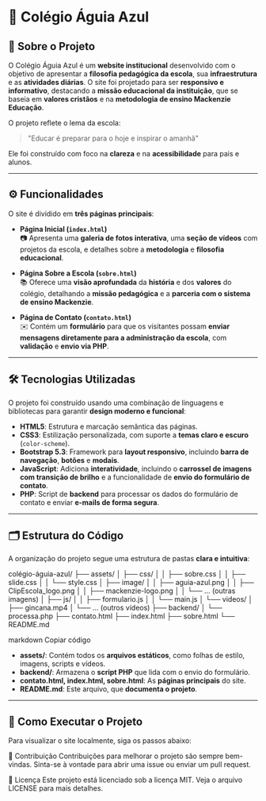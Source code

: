 # 🦅 Colégio Águia Azul

## 📖 Sobre o Projeto
O Colégio Águia Azul é um **website institucional** desenvolvido com o objetivo de apresentar a **filosofia pedagógica da escola**, sua **infraestrutura** e as **atividades diárias**. O site foi projetado para ser **responsivo e informativo**, destacando a **missão educacional da instituição**, que se baseia em **valores cristãos** e na **metodologia de ensino Mackenzie Educação**.

O projeto reflete o lema da escola:  
> "Educar é preparar para o hoje e inspirar o amanhã"  

Ele foi construído com foco na **clareza** e na **acessibilidade** para pais e alunos.

---

## ⚙️ Funcionalidades
O site é dividido em **três páginas principais**:

- **Página Inicial (`index.html`)**  
  📷 Apresenta uma **galeria de fotos interativa**, uma **seção de vídeos** com projetos da escola, e detalhes sobre a **metodologia** e **filosofia educacional**.

- **Página Sobre a Escola (`sobre.html`)**  
  📚 Oferece uma **visão aprofundada** da **história** e dos **valores** do colégio, detalhando a **missão pedagógica** e a **parceria com o sistema de ensino Mackenzie**.

- **Página de Contato (`contato.html`)**  
  ✉️ Contém um **formulário** para que os visitantes possam **enviar mensagens diretamente para a administração da escola**, com **validação** e **envio via PHP**.

---

## 🛠️ Tecnologias Utilizadas
O projeto foi construído usando uma combinação de linguagens e bibliotecas para garantir **design moderno e funcional**:

- **HTML5**: Estrutura e marcação semântica das páginas.  
- **CSS3**: Estilização personalizada, com suporte a **temas claro e escuro** (`color-scheme`).  
- **Bootstrap 5.3**: Framework para **layout responsivo**, incluindo **barra de navegação**, **botões** e **modais**.  
- **JavaScript**: Adiciona **interatividade**, incluindo o **carrossel de imagens com transição de brilho** e a funcionalidade de **envio do formulário de contato**.  
- **PHP**: Script de **backend** para processar os dados do formulário de contato e enviar **e-mails de forma segura**.

---

## 🗂️ Estrutura do Código
A organização do projeto segue uma estrutura de pastas **clara e intuitiva**:

colégio-águia-azul/
├── assets/
│ ├── css/
│ │ ├── sobre.css
│ │ ├── slide.css
│ │ └── style.css
│ ├── image/
│ │ ├── aguia-azul.png
│ │ ├── ClipEscola_logo.png
│ │ ├── mackenzie-logo.png
│ │ └── ... (outras imagens)
│ ├── js/
│ │ ├── formulario.js
│ │ └── main.js
│ └── videos/
│ ├── gincana.mp4
│ └── ... (outros vídeos)
├── backend/
│ └── processa.php
├── contato.html
├── index.html
├── sobre.html
└── README.md

markdown
Copiar código

- **assets/**: Contém todos os **arquivos estáticos**, como folhas de estilo, imagens, scripts e vídeos.  
- **backend/**: Armazena o **script PHP** que lida com o envio do formulário.  
- **contato.html, index.html, sobre.html**: As **páginas principais** do site.  
- **README.md**: Este arquivo, que **documenta o projeto**.

---

## 🚀 Como Executar o Projeto
Para visualizar o site localmente, siga os passos abaixo:

🤝 Contribuição
Contribuições para melhorar o projeto são sempre bem-vindas.
Sinta-se à vontade para abrir uma issue ou enviar um pull request.

📄 Licença
Este projeto está licenciado sob a licença MIT.
Veja o arquivo LICENSE para mais detalhes.